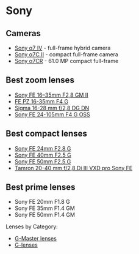 # Sony

## Cameras

* [Sony α7 IV](https://www.sony.cz/electronics/fotoaparaty-s-vymennymi-objektivy-2/ilce-7m4) - full-frame hybrid camera
* [Sony α7C II](https://www.sony.cz/electronics/interchangeable-lens-cameras/ilce-7cm2) - compact full-frame camera
* [Sony α7CR](https://www.sony.cz/electronics/interchangeable-lens-cameras/ilce-7cr) - 61.0 MP compact full-frame

## Best zoom lenses

- [Sony FE 16–35mm F2,8 GM II](https://www.sony.cz/electronics/objektivy-s-bajonetem-e/sel1635gm2)
- [FE PZ 16-35mm F4 G](https://www.sony.cz/lenses/products/selp1635g)
- [Sigma 16-28 mm f/2,8 DG DN]()
- [Sony FE 24-105mm F4 G OSS](https://www.sony.cz/electronics/fotoaparaty-objektivy/sel24105g)

## Best compact lenses

- [Sony FE 24mm F2.8 G](https://www.sony.cz/lenses/products/sel24f28g)
- [Sony FE 40mm F2.5 G](https://www.sony.cz/lenses/products/sel40f25g)
- [Sony FE 50mm F2.5 G](https://www.sony.cz/lenses/products/sel50f25g)
- [Tamron 20-40 mm f/2,8 Di III VXD pro Sony FE](https://www.tamron.eu/p/af6e65ec-cc38-4d6a-8098-1aff349fa997/20-40mm-f28-di-iii-vxd)

## Best prime lenses

- Sony FE 20mm F1.8 G
- Sony FE 35mm F1.4 GM
- Sony FE 50mm F1.4 GM

Lenses by Category:

- [G-Master lenses](https://www.sony.cz/lenses/e-mount?format=fullframe&subbrand=gmaster)
- [G-lenses](https://www.sony.cz/lenses/e-mount?format=fullframe&subbrand=glens)